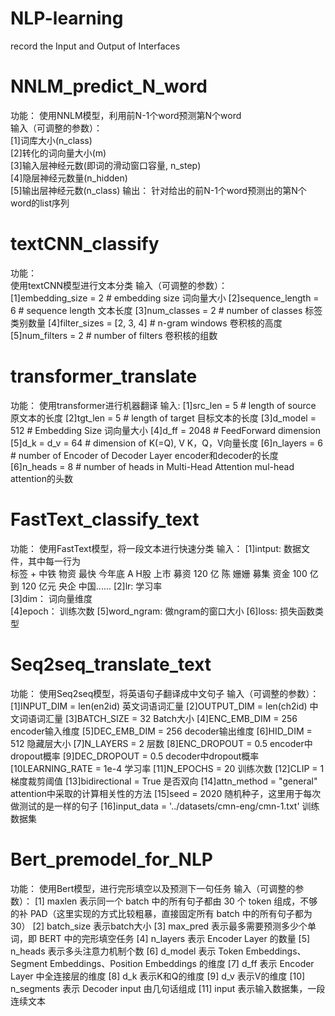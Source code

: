# NLP-learning
record the Input and Output of Interfaces

# NNLM_predict_N_word
功能：
    使用NNLM模型，利用前N-1个word预测第N个word  
输入（可调整的参数）：  
    [1]词库大小(n_class)     
    [2]转化的词向量大小(m)        
    [3]输入层神经元数(即词的滑动窗口容量, n_step)            
    [4]隐层神经元数量(n_hidden)            
    [5]输出层神经元数(n_class)
输出：
    针对给出的前N-1个word预测出的第N个word的list序列

# textCNN_classify
功能：  
    使用textCNN模型进行文本分类
输入（可调整的参数）：  
    [1]embedding_size = 2 # embedding size  词向量大小
    [2]sequence_length = 6 # sequence length  文本长度
    [3]num_classes = 2 # number of classes  标签类别数量
    [4]filter_sizes = [2, 3, 4] # n-gram windows    卷积核的高度
    [5]num_filters = 2 # number of filters  卷积核的组数

# transformer_translate
功能：
    使用transformer进行机器翻译
输入:
    [1]src_len = 5 # length of source 原文本的长度
    [2]tgt_len = 5 # length of target   目标文本的长度
    [3]d_model = 512  # Embedding Size  词向量大小
    [4]d_ff = 2048  # FeedForward dimension 
    [5]d_k = d_v = 64  # dimension of K(=Q), V   K，Q，V向量长度
    [6]n_layers = 6  # number of Encoder of Decoder Layer   encoder和decoder的长度
    [6]n_heads = 8  # number of heads in Multi-Head Attention   mul-head attention的头数
    
# FastText_classify_text
功能：
    使用FastText模型，将一段文本进行快速分类
输入：
    [1]intput: 数据文件，其中每一行为  
           标签 + 中铁 物资 最快 今年底 A H股 上市 募资 120 亿 陈 姗姗 募集 资金 100 亿到 120 亿元 央企 中国......
    [2]lr: 学习率       
    [3]dim： 词向量维度          
    [4]epoch： 训练次数
    [5]word_ngram:  做ngram的窗口大小
    [6]loss:  损失函数类型
    
# Seq2seq_translate_text
功能：
    使用Seq2seq模型，将英语句子翻译成中文句子
输入（可调整的参数）：
    [1]INPUT_DIM = len(en2id)    英文词语词汇量
    [2]OUTPUT_DIM = len(ch2id)    中文词语词汇量
    [3]BATCH_SIZE = 32       Batch大小
    [4]ENC_EMB_DIM = 256     encoder输入维度
    [5]DEC_EMB_DIM = 256     decoder输出维度
    [6]HID_DIM = 512         隐藏层大小
    [7]N_LAYERS = 2          层数
    [8]ENC_DROPOUT = 0.5     encoder中dropout概率
    [9]DEC_DROPOUT = 0.5     decoder中dropout概率
    [10LEARNING_RATE = 1e-4   学习率
    [11]N_EPOCHS = 20        训练次数
    [12]CLIP = 1             梯度裁剪阈值
    [13]bidirectional = True   是否双向
    [14]attn_method = "general"    attention中采取的计算相关性的方法
    [15]seed = 2020        随机种子，这里用于每次做测试的是一样的句子
    [16]input_data = '../datasets/cmn-eng/cmn-1.txt'    训练数据集
    
# Bert_premodel_for_NLP
功能：
    使用Bert模型，进行完形填空以及预测下一句任务
输入（可调整的参数）：
    [1] maxlen 表示同一个 batch 中的所有句子都由 30 个 token 组成，不够的补 PAD（这里实现的方式比较粗暴，直接固定所有 batch 中的所有句子都为 30）
    [2] batch_size 表示batch大小
    [3] max_pred 表示最多需要预测多少个单词，即 BERT 中的完形填空任务
    [4] n_layers 表示 Encoder Layer 的数量
    [5] n_heads 表示多头注意力机制个数
    [6] d_model 表示 Token Embeddings、Segment Embeddings、Position Embeddings 的维度
    [7] d_ff 表示 Encoder Layer 中全连接层的维度
    [8] d_k 表示K和Q的维度
    [9] d_v 表示V的维度
    [10] n_segments 表示 Decoder input 由几句话组成
    [11] input 表示输入数据集，一段连续文本
